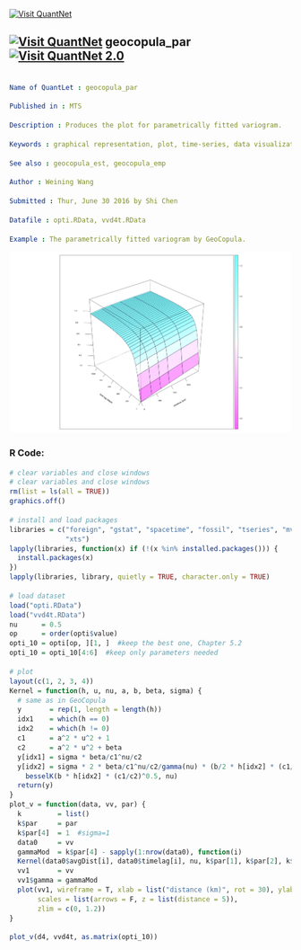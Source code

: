 
[<img src="https://github.com/QuantLet/Styleguide-and-FAQ/blob/master/pictures/banner.png" width="880" alt="Visit QuantNet">](http://quantlet.de/index.php?p=info)

## [<img src="https://github.com/QuantLet/Styleguide-and-Validation-procedure/blob/master/pictures/qloqo.png" alt="Visit QuantNet">](http://quantlet.de/) **geocopula_par** [<img src="https://github.com/QuantLet/Styleguide-and-Validation-procedure/blob/master/pictures/QN2.png" width="60" alt="Visit QuantNet 2.0">](http://quantlet.de/d3/ia)

```yaml

Name of QuantLet : geocopula_par

Published in : MTS

Description : Produces the plot for parametrically fitted variogram.

Keywords : graphical representation, plot, time-series, data visualization, copula

See also : geocopula_est, geocopula_emp

Author : Weining Wang

Submitted : Thur, June 30 2016 by Shi Chen

Datafile : opti.RData, vvd4t.RData

Example : The parametrically fitted variogram by GeoCopula.

```

![Picture1](geocopula_par.png)


### R Code:
```r
# clear variables and close windows
# clear variables and close windows
rm(list = ls(all = TRUE))
graphics.off()

# install and load packages
libraries = c("foreign", "gstat", "spacetime", "fossil", "tseries", "mvtnorm", 
              "xts")
lapply(libraries, function(x) if (!(x %in% installed.packages())) {
  install.packages(x)
})
lapply(libraries, library, quietly = TRUE, character.only = TRUE)

# load dataset
load("opti.RData")
load("vvd4t.RData")
nu      = 0.5
op      = order(opti$value)
opti_10 = opti[op, ][1, ]  #keep the best one, Chapter 5.2
opti_10 = opti_10[4:6]  #keep only parameters needed

# plot
layout(c(1, 2, 3, 4))
Kernel = function(h, u, nu, a, b, beta, sigma) {
  # same as in GeoCopula
  y       = rep(1, length = length(h))
  idx1    = which(h == 0)
  idx2    = which(h != 0)
  c1      = a^2 * u^2 + 1
  c2      = a^2 * u^2 + beta
  y[idx1] = sigma * beta/c1^nu/c2
  y[idx2] = sigma * 2 * beta/c1^nu/c2/gamma(nu) * (b/2 * h[idx2] * (c1/c2)^0.5)^nu * 
    besselK(b * h[idx2] * (c1/c2)^0.5, nu)
  return(y)
}
plot_v = function(data, vv, par) {
  k         = list()
  k$par     = par
  k$par[4]  = 1  #sigma=1
  data0     = vv
  gammaMod  = k$par[4] - sapply(1:nrow(data0), function(i) 
  Kernel(data0$avgDist[i], data0$timelag[i], nu, k$par[1], k$par[2], k$par[3], k$par[4]))
  vv1       = vv
  vv1$gamma = gammaMod
  plot(vv1, wireframe = T, xlab = list("distance (km)", rot = 30), ylab = list("time lag (days)", rot = -35), 
       scales = list(arrows = F, z = list(distance = 5)), 
       zlim = c(0, 1.2))
}

plot_v(d4, vvd4t, as.matrix(opti_10))

```
